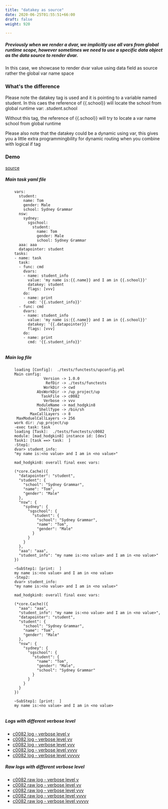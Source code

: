 ```yaml
---
title: "datakey as source"
date: 2020-06-25T01:55:51+66:00
draft: false
weight: 920

---
```


##### Previously when we render a dvar, we implicitly use all vars from global runtime scope, however sometimes we need to use a specific data object as the data source to render dvar.

In this case, we showcase to render dvar value using data field as source rather the global var name space


### What's the difference


Please note the datakey tag is used and it is pointing to a variable named student. In this caes the reference of {{.school}} will locate the school from global runtime var: .student.school

Without this tag, the reference of {{.school}} will try to locate a var name school from global runtime

Please also note that the datakey could be a dynamic using var, this gives you a little extra programmingbility for dynamic routing when you combine with logical if tag











### Demo








[source](https://github.com/upcmd/up/blob/master/tests/functests/c0082.yml)

##### Main task yaml file
```
    vars:
      student:
        name: Tom
        gender: Male
        school: Sydney Grammar
      nsw:
        sydney:
          sgschool:
            student:
              name: Tom
              gender: Male
              school: Sydney Grammar
      aaa: aaa
      datapointer: student
    tasks:
    - name: task
      task:
      - func: cmd
        dvars:
        - name: student_info
          value: 'my name is:{{.name}} and I am in {{.school}}'
          datakey: student
          flags: [vvv]
        do:
        - name: print
          cmd: '{{.student_info}}'
      - func: cmd
        dvars:
        - name: student_info
          value: 'my name is:{{.name}} and I am in {{.school}}'
          datakey: '{{.datapointer}}'
          flags: [vvv]
        do:
        - name: print
          cmd: '{{.student_info}}'
    
```
##### Main log file
```
    loading [Config]:  ./tests/functests/upconfig.yml
    Main config:
                 Version -> 1.0.0
                  RefDir -> ./tests/functests
                 WorkDir -> cwd
              AbsWorkDir -> /up_project/up
                TaskFile -> c0082
                 Verbose -> vvv
              ModuleName -> mad_hodgkin8
               ShellType -> /bin/sh
           MaxCallLayers -> 8
     MaxModuelCallLayers -> 256
    work dir: /up_project/up
    -exec task: task
    loading [Task]:  ./tests/functests/c0082
    module: [mad_hodgkin8] instance id: [dev]
    Task1: [task ==> task:  ]
    -Step1:
    dvar> student_info:
    "my name is:<no value> and I am in <no value>"
    
    mad_hodgkin8: overall final exec vars:
    
    (*core.Cache)({
      "datapointer": "student",
      "student": {
        "school": "Sydney Grammar",
        "name": "Tom",
        "gender": "Male"
      },
      "nsw": {
        "sydney": {
          "sgschool": {
            "student": {
              "school": "Sydney Grammar",
              "name": "Tom",
              "gender": "Male"
            }
          }
        }
      },
      "aaa": "aaa",
      "student_info": "my name is:<no value> and I am in <no value>"
    })
    
    ~SubStep1: [print:  ]
    my name is:<no value> and I am in <no value>
    -Step2:
    dvar> student_info:
    "my name is:<no value> and I am in <no value>"
    
    mad_hodgkin8: overall final exec vars:
    
    (*core.Cache)({
      "aaa": "aaa",
      "student_info": "my name is:<no value> and I am in <no value>",
      "datapointer": "student",
      "student": {
        "school": "Sydney Grammar",
        "name": "Tom",
        "gender": "Male"
      },
      "nsw": {
        "sydney": {
          "sgschool": {
            "student": {
              "name": "Tom",
              "gender": "Male",
              "school": "Sydney Grammar"
            }
          }
        }
      }
    })
    
    ~SubStep1: [print:  ]
    my name is:<no value> and I am in <no value>
    
```


##### Logs with different verbose level
* [c0082 log - verbose level v](../../logs/c0082_v)
* [c0082 log - verbose level vv](../../logs/c0082_vv)
* [c0082 log - verbose level vvv](../../logs/c0082_vvvv)
* [c0082 log - verbose level vvvv](../../logs/c0082_vvvv)
* [c0082 log - verbose level vvvvv](../../logs/c0082_vvvvv)

##### Raw logs with different verbose level
* [c0082 raw log - verbose level v](../../reflogs/c0082_v.log)
* [c0082 raw log - verbose level vv](../../reflogs/c0082_vv.log)
* [c0082 raw log - verbose level vvv](../../reflogs/c0082_vvv.log)
* [c0082 raw log - verbose level vvvv](../../reflogs/c0082_vvvv.log)
* [c0082 raw log - verbose level vvvvv](../../reflogs/c0082_vvvvv.log)







